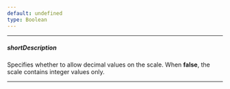 ```yaml
---
default: undefined
type: Boolean
---
```

---
##### shortDescription
Specifies whether to allow decimal values on the scale. When **false**, the scale contains integer values only.

---
